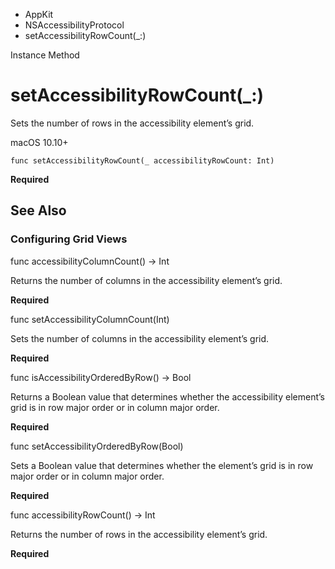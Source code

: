 

- AppKit
- NSAccessibilityProtocol
-  setAccessibilityRowCount(\_:) 

Instance Method

# setAccessibilityRowCount(\_:)

Sets the number of rows in the accessibility element’s grid.

macOS 10.10+

``` source
func setAccessibilityRowCount(_ accessibilityRowCount: Int)
```

**Required**

## See Also

### Configuring Grid Views

func accessibilityColumnCount() -> Int

Returns the number of columns in the accessibility element’s grid.

**Required**

func setAccessibilityColumnCount(Int)

Sets the number of columns in the accessibility element’s grid.

**Required**

func isAccessibilityOrderedByRow() -> Bool

Returns a Boolean value that determines whether the accessibility element’s grid is in row major order or in column major order.

**Required**

func setAccessibilityOrderedByRow(Bool)

Sets a Boolean value that determines whether the element’s grid is in row major order or in column major order.

**Required**

func accessibilityRowCount() -> Int

Returns the number of rows in the accessibility element’s grid.

**Required**

